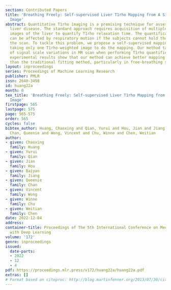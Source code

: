 ```yaml
---
section: Contributed Papers
title: 'Breathing Freely: Self-supervised Liver T1rho Mapping from A Single T1rho-weighted
  Image'
abstract: Quantitative T1rho imaging is a promising technique for assessment of chronic
  liver disease. The standard approach requires acquisition of multiple T1rho-weighted
  images of the liver to quantify T1rho relaxation time. The quantification accuracy
  can be affected by respiratory motion if the subjects cannot hold the breath during
  the scan. To tackle this problem, we propose a self-supervised mapping method by
  taking only one T1rho-weighted image to do the mapping. Our method takes into account
  of signal scale variations in MR scan when performing T1rho quantification. Preliminary
  experimental results show that our method can achieve better mapping performance
  than the traditional fitting method, particularly in free-breathing scenarios.
layout: inproceedings
series: Proceedings of Machine Learning Research
publisher: PMLR
issn: 2640-3498
id: huang22a
month: 0
tex_title: 'Breathing Freely: Self-supervised Liver T1rho Mapping from A Single T1rho-weighted
  Image'
firstpage: 565
lastpage: 575
page: 565-575
order: 565
cycles: false
bibtex_author: Huang, Chaoxing and Qian, Yurui and Hou, Jian and Jiang, Baiyan and
  Chan, Queenie and Wong, Vincent and Chu, Winne and Chen, Weitian
author:
- given: Chaoxing
  family: Huang
- given: Yurui
  family: Qian
- given: Jian
  family: Hou
- given: Baiyan
  family: Jiang
- given: Queenie
  family: Chan
- given: Vincent
  family: Wong
- given: Winne
  family: Chu
- given: Weitian
  family: Chen
date: 2022-12-04
address:
container-title: Proceedings of The 5th International Conference on Medical Imaging
  with Deep Learning
volume: '172'
genre: inproceedings
issued:
  date-parts:
  - 2022
  - 12
  - 4
pdf: https://proceedings.mlr.press/v172/huang22a/huang22a.pdf
extras: []
# Format based on citeproc: http://blog.martinfenner.org/2013/07/30/citeproc-yaml-for-bibliographies/
---
```

